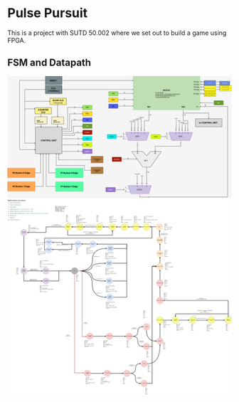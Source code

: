 # Pulse Pursuit
This is a project with SUTD 50.002 where we set out to build a game using FPGA.

## FSM and Datapath
![Datapath](./images/CompStruct%20Datapath(3).png)
![FSM](./images/statemachine%20test(4).png)


## 



